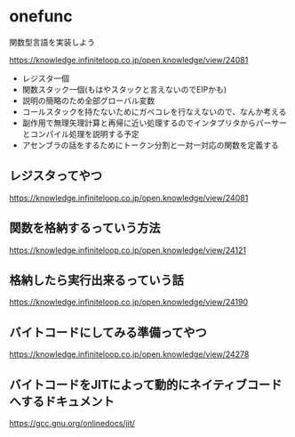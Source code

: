 # onefunc
関数型言語を実装しよう

https://knowledge.infiniteloop.co.jp/open.knowledge/view/24081

- レジスタ一個
- 関数スタック一個(もはやスタックと言えないのでEIPかも)
- 説明の簡略のため全部グローバル変数
- コールスタックを持たないためにガベコレを行なえないので、なんか考える
- 副作用で無理矢理計算と再帰に近い処理するのでインタプリタからパーサーとコンパイル処理を説明する予定
- アセンブラの話をするためにトークン分割と一対一対応の関数を定義する

## レジスタってやつ
https://knowledge.infiniteloop.co.jp/open.knowledge/view/24081
## 関数を格納するっていう方法
https://knowledge.infiniteloop.co.jp/open.knowledge/view/24121
## 格納したら実行出来るっていう話
https://knowledge.infiniteloop.co.jp/open.knowledge/view/24190
## バイトコードにしてみる準備ってやつ
https://knowledge.infiniteloop.co.jp/open.knowledge/view/24278

## バイトコードをJITによって動的にネイティブコードへするドキュメント
https://gcc.gnu.org/onlinedocs/jit/

